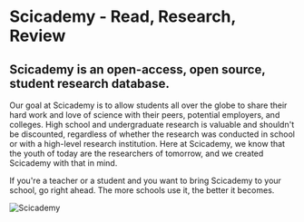 # Scicademy - Read, Research, Review
## Scicademy is an open-access, open source, student research database.

Our goal at Scicademy is to allow students all over the globe to share their hard work and love of science with their peers, potential employers, and colleges. High school and undergraduate research is valuable and shouldn't be discounted, regardless of whether the research was conducted in school or with a high-level research institution. Here at Scicademy, we know that the youth of today are the researchers of tomorrow, and we created Scicademy with that in mind.

If you're a teacher or a student and you want to bring Scicademy to your school, go right ahead. The more schools use it, the better it becomes.

![Scicademy](https://github.com/jeshaitan/Scicademy/public/images/favicon.ico)